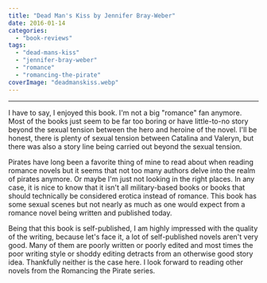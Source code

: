 ```yaml
---
title: "Dead Man's Kiss by Jennifer Bray-Weber"
date: 2016-01-14
categories: 
  - "book-reviews"
tags: 
  - "dead-mans-kiss"
  - "jennifer-bray-weber"
  - "romance"
  - "romancing-the-pirate"
coverImage: "deadmanskiss.webp"
---
```


* * *

I have to say, I enjoyed this book. I'm not a big "romance" fan anymore. Most of the books just seem to be far too boring or have little-to-no story beyond the sexual tension between the hero and heroine of the novel. I'll be honest, there is plenty of sexual tension between Catalina and Valeryn, but there was also a story line being carried out beyond the sexual tension.

Pirates have long been a favorite thing of mine to read about when reading romance novels but it seems that not too many authors delve into the realm of pirates anymore. Or maybe I'm just not looking in the right places. In any case, it is nice to know that it isn't all military-based books or books that should technically be considered erotica instead of romance. This book has some sexual scenes but not nearly as much as one would expect from a romance novel being written and published today.

Being that this book is self-published, I am highly impressed with the quality of the writing, because let's face it, a lot of self-published novels aren't very good. Many of them are poorly written or poorly edited and most times the poor writing style or shoddy editing detracts from an otherwise good story idea. Thankfully neither is the case here. I look forward to reading other novels from the Romancing the Pirate series.

